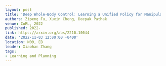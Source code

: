 ```yaml
---
layout: post
title: 'Deep Whole-Body Control: Learning a Unified Policy for Manipulation and Locomotion'
authors: Zipeng Fu, Xuxin Cheng, Deepak Pathak
venue: CoRL, 2022
published: 2022-
link: https://arxiv.org/abs/2210.10044
date: '2022-11-03 12:00:00 -0400'
location: N09, EB
leader: Xiaohan Zhang
tags:
- Learning and Planning
---
```

